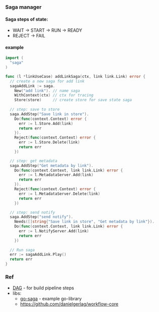 ### Saga manager

#### Saga steps of state:

+ WAIT -> START -> RUN -> READY
+ REJECT -> FAIL

#### example

```go
import (
  "saga"
)

func (l *linkUseCase) addLinkSaga(ctx, link link.Link) error {
  // create a new saga for add link
  sagaAddLink := saga.
    New("add link"). // name saga
    WithContext(ctx) // ctx for tracing
    Store(store)     // create store for save state saga
  
  // step: save to store
  saga.AddStep("Save link in store").
    Do(func(context.Context) error {
      err := l.Store.Add(link)
      return err
    }).
    Reject(func(context.Context) error {
      err := l.Store.Delete(link)
      return err
    })

  // step: get metadata
  saga.AddStep("Get metadata by link").
    Do(func(context.Context, link link.Link) error {
      err := l.MetadataServer.Add(link)
      return err
    }).
    Reject(func(context.Context) error {
      err := l.MetadataServer.Delete(link)
      return err
    })

  // step: send notify
  saga.AddStep("send notify").
    Needs([]string{"Save link in store", "Get metadata by link"}).
    Do(func(context.Context, link link.Link) error {
      err := l.NotifyServer.Add(link)
      return err
    })
  
  // Run saga
  err := sagaAddLink.Play()
  return err
}
```

### Ref

- [DAG](https://github.com/goombaio/dag) - for build pipeline steps
- libs:
  - [go-saga](https://github.com/itimofeev/go-saga) - example go-library
  - https://github.com/danielgerlag/workflow-core
